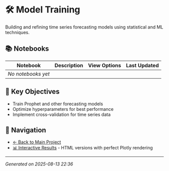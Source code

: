 # 🛠️ Model Training

Building and refining time series forecasting models using statistical and ML techniques.

## 📚 Notebooks

| Notebook | Description | View Options | Last Updated |
|----------|-------------|--------------|--------------|
| *No notebooks yet* | | | |

## 🎯 Key Objectives

- Train Prophet and other forecasting models
- Optimize hyperparameters for best performance
- Implement cross-validation for time series data

## 🔗 Navigation

- [← Back to Main Project](../README.md)
- [📊 Interactive Results](../docs/) - HTML versions with perfect Plotly rendering

---
*Generated on 2025-08-13 22:36*